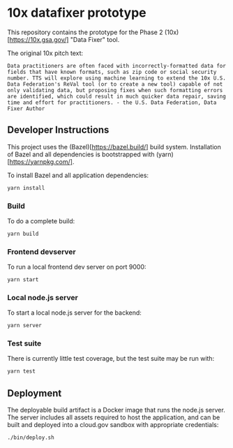 # 10x datafixer prototype

This repository contains the prototype for the Phase 2 (10x)[https://10x.gsa.gov/] "Data Fixer" tool.

The original 10x pitch text:

    Data practitioners are often faced with incorrectly-formatted data for fields that have known formats, such as zip code or social security number. TTS will explore using machine learning to extend the 10x U.S. Data Federation's ReVal tool (or to create a new tool) capable of not only validating data, but proposing fixes when such formatting errors are identified, which could result in much quicker data repair, saving time and effort for practitioners. - the U.S. Data Federation, Data Fixer Author

## Developer Instructions

This project uses the (Bazel)[https://bazel.build/] build system. Installation of Bazel and all dependencies is bootstrapped with (yarn)[https://yarnpkg.com/].

To install Bazel and all application dependencies:

```bash
yarn install
```

### Build

To do a complete build:

```bash
yarn build
```

### Frontend devserver

To run a local frontend dev server on port 9000:

```bash
yarn start
```

### Local node.js server

To start a local node.js server for the backend:

```bash
yarn server
```

### Test suite

There is currently little test coverage, but the test suite may be run with:

```bash
yarn test
```

## Deployment

The deployable build artifact is a Docker image that runs the node.js server. The server includes all assets required to host the application, and can be built and deployed into a cloud.gov sandbox with appropriate credentials:

```bash
./bin/deploy.sh
```
